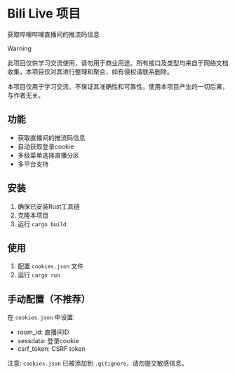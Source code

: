 # Bili Live 项目

获取哔哩哔哩直播间的推流码信息

> [!WARNING]  
> 此项目仅供学习交流使用，请勿用于商业用途。所有接口及类型均来自于网络文档收集，本项目仅对其进行整理和聚合，如有侵权请联系删除。
> 
> 本项目仅用于学习交流，不保证其准确性和可靠性。使用本项目产生的一切后果，与作者无关。

## 功能
- 获取直播间的推流码信息
- 自动获取登录cookie
- 多级菜单选择直播分区
- 多平台支持

## 安装

1. 确保已安装Rust工具链
2. 克隆本项目
3. 运行 `cargo build`

## 使用

1. 配置 `cookies.json` 文件
2. 运行 `cargo run`

## 手动配置（不推荐）

在 `cookies.json` 中设置:
- room_id: 直播间ID
- sessdata: 登录cookie
- csrf_token: CSRF token

注意: `cookies.json` 已被添加到 `.gitignore`，请勿提交敏感信息。